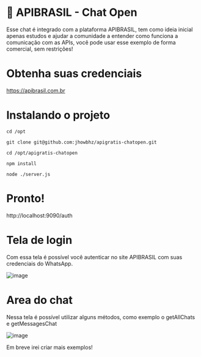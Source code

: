 # 📢 APIBRASIL - Chat Open
Esse chat é integrado com a plataforma APIBRASIL, tem como ideia inicial apenas estudos e ajudar a comunidade a entender como funciona a comunicação com as APIs, você pode usar esse exemplo de forma comercial, sem restrições!

# Obtenha suas credenciais
https://apibrasil.com.br

# Instalando o projeto
```cd /opt```

```git clone git@github.com:jhowbhz/apigratis-chatopen.git```

```cd /opt/apigratis-chatopen```

```npm install```

```node ./server.js```

# Pronto!
http://localhost:9090/auth

# Tela de login
Com essa tela é possível você autenticar no site APIBRASIL com suas credenciais do WhatsApp.

![image](https://i.imgur.com/Uz6EhuQ.png)
# Area do chat
Nessa tela é possível utilizar alguns métodos, como exemplo o getAllChats e getMessagesChat

![image](https://i.imgur.com/k9ucpte.png)


Em breve irei criar mais exemplos!